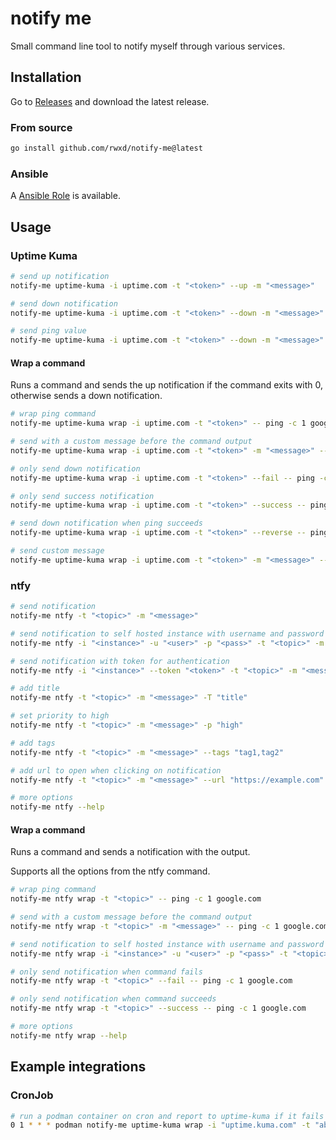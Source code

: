 # notify me

Small command line tool to notify myself through various services.

## Installation

Go to [Releases](https://github.com/rwxd/notify-me/releases) and download the latest release.

### From source

```bash
go install github.com/rwxd/notify-me@latest
```

### Ansible

A [Ansible Role](https://github.com/rwxd/ansible-role-notify_me) is available.

## Usage

### Uptime Kuma

```bash
# send up notification
notify-me uptime-kuma -i uptime.com -t "<token>" --up -m "<message>"

# send down notification
notify-me uptime-kuma -i uptime.com -t "<token>" --down -m "<message>"

# send ping value
notify-me uptime-kuma -i uptime.com -t "<token>" --down -m "<message>" --ping "23"
```

#### Wrap a command

Runs a command and sends the up notification if the command exits with 0, otherwise sends a down notification.

```bash
# wrap ping command
notify-me uptime-kuma wrap -i uptime.com -t "<token>" -- ping -c 1 google.com

# send with a custom message before the command output
notify-me uptime-kuma wrap -i uptime.com -t "<token>" -m "<message>" -- ping -c 1 google.com

# only send down notification
notify-me uptime-kuma wrap -i uptime.com -t "<token>" --fail -- ping -c 1 google.com

# only send success notification
notify-me uptime-kuma wrap -i uptime.com -t "<token>" --success -- ping -c 1 google.com

# send down notification when ping succeeds
notify-me uptime-kuma wrap -i uptime.com -t "<token>" --reverse -- ping -c 1 google.com

# send custom message
notify-me uptime-kuma wrap -i uptime.com -t "<token>" -m "<message>" -- ping -c 1 google.com
```

### ntfy


```bash
# send notification
notify-me ntfy -t "<topic>" -m "<message>"

# send notification to self hosted instance with username and password
notify-me ntfy -i "<instance>" -u "<user>" -p "<pass>" -t "<topic>" -m "<message>"

# send notification with token for authentication
notify-me ntfy -i "<instance>" --token "<token>" -t "<topic>" -m "<message>"

# add title
notify-me ntfy -t "<topic>" -m "<message>" -T "title"

# set priority to high
notify-me ntfy -t "<topic>" -m "<message>" -p "high"

# add tags
notify-me ntfy -t "<topic>" -m "<message>" --tags "tag1,tag2"

# add url to open when clicking on notification
notify-me ntfy -t "<topic>" -m "<message>" --url "https://example.com"

# more options
notify-me ntfy --help
```

#### Wrap a command

Runs a command and sends a notification with the output.

Supports all the options from the ntfy command.

```bash
# wrap ping command
notify-me ntfy wrap -t "<topic>" -- ping -c 1 google.com

# send with a custom message before the command output
notify-me ntfy wrap -t "<topic>" -m "<message>" -- ping -c 1 google.com

# send notification to self hosted instance with username and password
notify-me ntfy wrap -i "<instance>" -u "<user>" -p "<pass>" -t "<topic>" -- ping -c 1 google.com

# only send notification when command fails
notify-me ntfy wrap -t "<topic>" --fail -- ping -c 1 google.com

# only send notification when command succeeds
notify-me ntfy wrap -t "<topic>" --success -- ping -c 1 google.com

# more options
notify-me ntfy wrap --help
```

## Example integrations

### CronJob

```bash
# run a podman container on cron and report to uptime-kuma if it fails
0 1 * * * podman notify-me uptime-kuma wrap -i "uptime.kuma.com" -t "abc" -m "" --only-message -- podman run --rm -ti docker.io/busybox sh -c "echo 'hello'"
```
